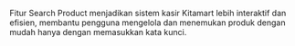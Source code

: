 Fitur Search Product menjadikan sistem kasir Kitamart lebih interaktif dan efisien, membantu pengguna mengelola dan menemukan produk dengan mudah hanya dengan memasukkan kata kunci.
